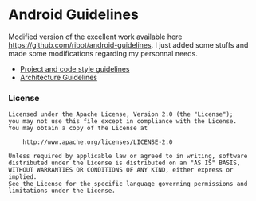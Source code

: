 # Android Guidelines

Modified version of the excellent work available here https://github.com/ribot/android-guidelines. 
I just added some stuffs and made some modifications regarding my personnal needs.

* [Project and code style guidelines](project_and_code_guidelines.md)
* [Architecture Guidelines](architecture_guidelines/android_architecture.md)

### License

```
Licensed under the Apache License, Version 2.0 (the "License");
you may not use this file except in compliance with the License.
You may obtain a copy of the License at

    http://www.apache.org/licenses/LICENSE-2.0

Unless required by applicable law or agreed to in writing, software
distributed under the License is distributed on an "AS IS" BASIS,
WITHOUT WARRANTIES OR CONDITIONS OF ANY KIND, either express or implied.
See the License for the specific language governing permissions and
limitations under the License.
```
